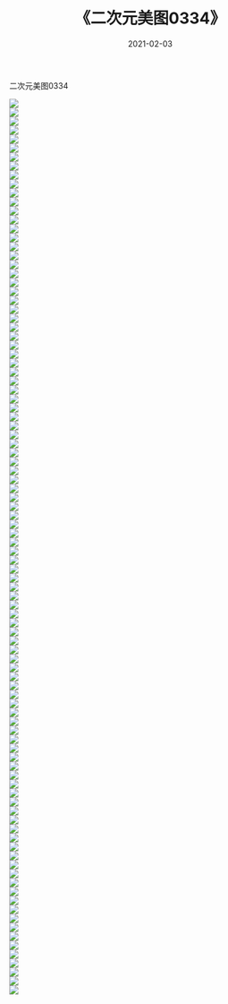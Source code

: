 ﻿---
layout: post
title:  《二次元美图0334》
date:   2021-02-03
img: http://imgx.orgx.ga/二次元/2021/二次元美图0334/000.jpg
categories: [美女, 清纯, 唯美]
---

二次元美图0334

 ![](http://imgx.orgx.ga/二次元/2021/二次元美图0334/001.jpg) <br>![](http://imgx.orgx.ga/二次元/2021/二次元美图0334/002.jpg) <br>![](http://imgx.orgx.ga/二次元/2021/二次元美图0334/003.jpg) <br>![](http://imgx.orgx.ga/二次元/2021/二次元美图0334/004.jpg) <br>![](http://imgx.orgx.ga/二次元/2021/二次元美图0334/005.jpg) <br>![](http://imgx.orgx.ga/二次元/2021/二次元美图0334/006.jpg) <br>![](http://imgx.orgx.ga/二次元/2021/二次元美图0334/007.jpg) <br>![](http://imgx.orgx.ga/二次元/2021/二次元美图0334/008.jpg) <br>![](http://imgx.orgx.ga/二次元/2021/二次元美图0334/009.jpg) <br>![](http://imgx.orgx.ga/二次元/2021/二次元美图0334/010.jpg) <br>![](http://imgx.orgx.ga/二次元/2021/二次元美图0334/011.jpg) <br>![](http://imgx.orgx.ga/二次元/2021/二次元美图0334/012.jpg) <br>![](http://imgx.orgx.ga/二次元/2021/二次元美图0334/013.jpg) <br>![](http://imgx.orgx.ga/二次元/2021/二次元美图0334/014.jpg) <br>![](http://imgx.orgx.ga/二次元/2021/二次元美图0334/015.jpg) <br>![](http://imgx.orgx.ga/二次元/2021/二次元美图0334/016.jpg) <br>![](http://imgx.orgx.ga/二次元/2021/二次元美图0334/017.jpg) <br>![](http://imgx.orgx.ga/二次元/2021/二次元美图0334/018.jpg) <br>![](http://imgx.orgx.ga/二次元/2021/二次元美图0334/019.jpg) <br>![](http://imgx.orgx.ga/二次元/2021/二次元美图0334/020.jpg) <br>![](http://imgx.orgx.ga/二次元/2021/二次元美图0334/021.jpg) <br>![](http://imgx.orgx.ga/二次元/2021/二次元美图0334/022.jpg) <br>![](http://imgx.orgx.ga/二次元/2021/二次元美图0334/023.jpg) <br>![](http://imgx.orgx.ga/二次元/2021/二次元美图0334/024.jpg) <br>![](http://imgx.orgx.ga/二次元/2021/二次元美图0334/025.jpg) <br>![](http://imgx.orgx.ga/二次元/2021/二次元美图0334/026.jpg) <br>![](http://imgx.orgx.ga/二次元/2021/二次元美图0334/027.jpg) <br>![](http://imgx.orgx.ga/二次元/2021/二次元美图0334/028.jpg) <br>![](http://imgx.orgx.ga/二次元/2021/二次元美图0334/029.jpg) <br>![](http://imgx.orgx.ga/二次元/2021/二次元美图0334/030.jpg) <br>![](http://imgx.orgx.ga/二次元/2021/二次元美图0334/031.jpg) <br>![](http://imgx.orgx.ga/二次元/2021/二次元美图0334/032.jpg) <br>![](http://imgx.orgx.ga/二次元/2021/二次元美图0334/033.jpg) <br>![](http://imgx.orgx.ga/二次元/2021/二次元美图0334/034.jpg) <br>![](http://imgx.orgx.ga/二次元/2021/二次元美图0334/035.jpg) <br>![](http://imgx.orgx.ga/二次元/2021/二次元美图0334/036.jpg) <br>![](http://imgx.orgx.ga/二次元/2021/二次元美图0334/037.jpg) <br>![](http://imgx.orgx.ga/二次元/2021/二次元美图0334/038.jpg) <br>![](http://imgx.orgx.ga/二次元/2021/二次元美图0334/039.jpg) <br>![](http://imgx.orgx.ga/二次元/2021/二次元美图0334/040.jpg) <br>![](http://imgx.orgx.ga/二次元/2021/二次元美图0334/041.jpg) <br>![](http://imgx.orgx.ga/二次元/2021/二次元美图0334/042.jpg) <br>![](http://imgx.orgx.ga/二次元/2021/二次元美图0334/043.jpg) <br>![](http://imgx.orgx.ga/二次元/2021/二次元美图0334/044.jpg) <br>![](http://imgx.orgx.ga/二次元/2021/二次元美图0334/045.jpg) <br>![](http://imgx.orgx.ga/二次元/2021/二次元美图0334/046.jpg) <br>![](http://imgx.orgx.ga/二次元/2021/二次元美图0334/047.jpg) <br>![](http://imgx.orgx.ga/二次元/2021/二次元美图0334/048.jpg) <br>![](http://imgx.orgx.ga/二次元/2021/二次元美图0334/049.jpg) <br>![](http://imgx.orgx.ga/二次元/2021/二次元美图0334/050.jpg) <br>![](http://imgx.orgx.ga/二次元/2021/二次元美图0334/051.jpg) <br>![](http://imgx.orgx.ga/二次元/2021/二次元美图0334/052.jpg) <br>![](http://imgx.orgx.ga/二次元/2021/二次元美图0334/053.jpg) <br>![](http://imgx.orgx.ga/二次元/2021/二次元美图0334/054.jpg) <br>![](http://imgx.orgx.ga/二次元/2021/二次元美图0334/055.jpg) <br>![](http://imgx.orgx.ga/二次元/2021/二次元美图0334/056.jpg) <br>![](http://imgx.orgx.ga/二次元/2021/二次元美图0334/057.jpg) <br>![](http://imgx.orgx.ga/二次元/2021/二次元美图0334/058.jpg) <br>![](http://imgx.orgx.ga/二次元/2021/二次元美图0334/059.jpg) <br>![](http://imgx.orgx.ga/二次元/2021/二次元美图0334/060.jpg) <br>![](http://imgx.orgx.ga/二次元/2021/二次元美图0334/061.jpg) <br>![](http://imgx.orgx.ga/二次元/2021/二次元美图0334/062.jpg) <br>![](http://imgx.orgx.ga/二次元/2021/二次元美图0334/063.jpg) <br>![](http://imgx.orgx.ga/二次元/2021/二次元美图0334/064.jpg) <br>![](http://imgx.orgx.ga/二次元/2021/二次元美图0334/065.jpg) <br>![](http://imgx.orgx.ga/二次元/2021/二次元美图0334/066.jpg) <br>![](http://imgx.orgx.ga/二次元/2021/二次元美图0334/067.jpg) <br>![](http://imgx.orgx.ga/二次元/2021/二次元美图0334/068.jpg) <br>![](http://imgx.orgx.ga/二次元/2021/二次元美图0334/069.jpg) <br>![](http://imgx.orgx.ga/二次元/2021/二次元美图0334/070.jpg) <br>![](http://imgx.orgx.ga/二次元/2021/二次元美图0334/071.jpg) <br>![](http://imgx.orgx.ga/二次元/2021/二次元美图0334/072.jpg) <br>![](http://imgx.orgx.ga/二次元/2021/二次元美图0334/073.jpg) <br>![](http://imgx.orgx.ga/二次元/2021/二次元美图0334/074.jpg) <br>![](http://imgx.orgx.ga/二次元/2021/二次元美图0334/075.jpg) <br>![](http://imgx.orgx.ga/二次元/2021/二次元美图0334/076.jpg) <br>![](http://imgx.orgx.ga/二次元/2021/二次元美图0334/077.jpg) <br>![](http://imgx.orgx.ga/二次元/2021/二次元美图0334/078.jpg) <br>![](http://imgx.orgx.ga/二次元/2021/二次元美图0334/079.jpg) <br>![](http://imgx.orgx.ga/二次元/2021/二次元美图0334/080.jpg) <br>![](http://imgx.orgx.ga/二次元/2021/二次元美图0334/081.jpg) <br>![](http://imgx.orgx.ga/二次元/2021/二次元美图0334/082.jpg) <br>![](http://imgx.orgx.ga/二次元/2021/二次元美图0334/083.jpg) <br>![](http://imgx.orgx.ga/二次元/2021/二次元美图0334/084.jpg) <br>![](http://imgx.orgx.ga/二次元/2021/二次元美图0334/085.jpg) <br>![](http://imgx.orgx.ga/二次元/2021/二次元美图0334/086.jpg) <br>![](http://imgx.orgx.ga/二次元/2021/二次元美图0334/087.jpg) <br>![](http://imgx.orgx.ga/二次元/2021/二次元美图0334/088.jpg) <br>![](http://imgx.orgx.ga/二次元/2021/二次元美图0334/089.jpg) <br>![](http://imgx.orgx.ga/二次元/2021/二次元美图0334/090.jpg) <br>![](http://imgx.orgx.ga/二次元/2021/二次元美图0334/091.jpg) <br>![](http://imgx.orgx.ga/二次元/2021/二次元美图0334/092.jpg) <br>![](http://imgx.orgx.ga/二次元/2021/二次元美图0334/093.jpg) <br>![](http://imgx.orgx.ga/二次元/2021/二次元美图0334/094.jpg) <br>![](http://imgx.orgx.ga/二次元/2021/二次元美图0334/095.jpg) <br>![](http://imgx.orgx.ga/二次元/2021/二次元美图0334/096.jpg) <br>![](http://imgx.orgx.ga/二次元/2021/二次元美图0334/097.jpg) <br>![](http://imgx.orgx.ga/二次元/2021/二次元美图0334/098.jpg) <br>![](http://imgx.orgx.ga/二次元/2021/二次元美图0334/099.jpg) <br>![](http://imgx.orgx.ga/二次元/2021/二次元美图0334/100.jpg) <br>